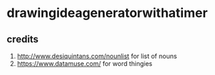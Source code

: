 # drawingideageneratorwithatimer

## credits
1. http://www.desiquintans.com/nounlist for list of nouns
2. https://www.datamuse.com/ for word thingies
